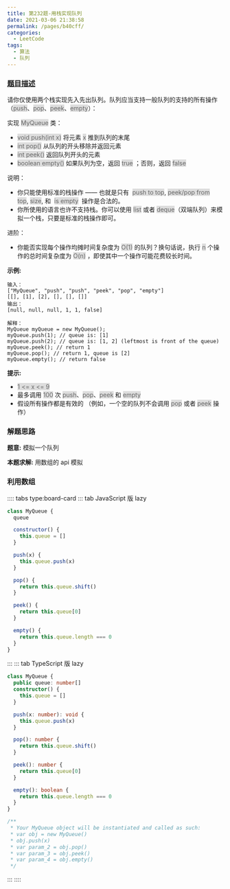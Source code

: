 ```yaml
---
title: 第232题-用栈实现队列
date: 2021-03-06 21:38:58
permalink: /pages/b40cff/
categories:
  - LeetCode
tags:
  - 算法
  - 队列
---
```


### [题目描述](https://leetcode-cn.com/problems/implement-queue-using-stacks/)

请你仅使用两个栈实现先入先出队列。队列应当支持一般队列的支持的所有操作（<span style="background: #ddd; color: #666;">push</span>、<span style="background: #ddd; color: #666;">pop</span>、<span style="background: #ddd; color: #666;">peek</span>、<span style="background: #ddd; color: #666;">empty</span>）：

实现 <span style="background: #ddd; color: #666;">MyQueue</span> 类：

- <span style="background: #ddd; color: #666;">void push(int x)</span> 将元素 <span style="background: #ddd; color: #666;">x</span> 推到队列的末尾
- <span style="background: #ddd; color: #666;">int pop()</span> 从队列的开头移除并返回元素
- <span style="background: #ddd; color: #666;">int peek()</span> 返回队列开头的元素
- <span style="background: #ddd; color: #666;">boolean empty()</span> 如果队列为空，返回 <span style="background: #ddd; color: #666;">true</span> ；否则，返回 <span style="background: #ddd; color: #666;">false</span>

说明：

- 你只能使用标准的栈操作 —— 也就是只有  <span style="background: #ddd; color: #666;">push to top</span>, <span style="background: #ddd; color: #666;">peek/pop from top</span>, <span style="background: #ddd; color: #666;">size</span>, 和  <span style="background: #ddd; color: #666;">is empty</span>  操作是合法的。
- 你所使用的语言也许不支持栈。你可以使用 <span style="background: #ddd; color: #666;">list</span> 或者 <span style="background: #ddd; color: #666;">deque</span>（双端队列）来模拟一个栈，只要是标准的栈操作即可。

进阶：

- 你能否实现每个操作均摊时间复杂度为 <span style="background: #ddd; color: #666;">O(1)</span> 的队列？换句话说，执行 <span style="background: #ddd; color: #666;">n</span> 个操作的总时间复杂度为 <span style="background: #ddd; color: #666;">O(n)</span> ，即使其中一个操作可能花费较长时间。

<!-- more -->

**示例:**

```
输入：
["MyQueue", "push", "push", "peek", "pop", "empty"]
[[], [1], [2], [], [], []]
输出：
[null, null, null, 1, 1, false]

解释：
MyQueue myQueue = new MyQueue();
myQueue.push(1); // queue is: [1]
myQueue.push(2); // queue is: [1, 2] (leftmost is front of the queue)
myQueue.peek(); // return 1
myQueue.pop(); // return 1, queue is [2]
myQueue.empty(); // return false
```

**提示:**

- <span style="background: #ddd; color: #666;">1 <= x <= 9</span>
- 最多调用 <span style="background: #ddd; color: #666;">100</span> 次 <span style="background: #ddd; color: #666;">push</span>、<span style="background: #ddd; color: #666;">pop</span>、<span style="background: #ddd; color: #666;">peek</span> 和 <span style="background: #ddd; color: #666;">empty</span>
- 假设所有操作都是有效的 （例如，一个空的队列不会调用 <span style="background: #ddd; color: #666;">pop</span> 或者 <span style="background: #ddd; color: #666;">peek</span> 操作）

### 解题思路

**题意:** 模拟一个队列

**本题求解:** 用数组的 api 模拟

### 利用数组

:::: tabs type:board-card
::: tab JavaScript 版 lazy

```JavaScript
class MyQueue {
  queue

  constructor() {
    this.queue = []
  }

  push(x) {
    this.queue.push(x)
  }

  pop() {
    return this.queue.shift()
  }

  peek() {
    return this.queue[0]
  }

  empty() {
    return this.queue.length === 0
  }
}
```

:::
::: tab TypeScript 版 lazy

```TypeScript
class MyQueue {
  public queue: number[]
  constructor() {
    this.queue = []
  }

  push(x: number): void {
    this.queue.push(x)
  }

  pop(): number {
    return this.queue.shift()
  }

  peek(): number {
    return this.queue[0]
  }

  empty(): boolean {
    return this.queue.length === 0
  }
}

/**
 * Your MyQueue object will be instantiated and called as such:
 * var obj = new MyQueue()
 * obj.push(x)
 * var param_2 = obj.pop()
 * var param_3 = obj.peek()
 * var param_4 = obj.empty()
 */
```

:::
::::
